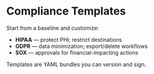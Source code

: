 # Compliance Templates

Start from a baseline and customize:
- **HIPAA** — protect PHI; restrict destinations
- **GDPR** — data minimization; export/delete workflows
- **SOX** — approvals for financial-impacting actions

Templates are YAML bundles you can version and sign.
